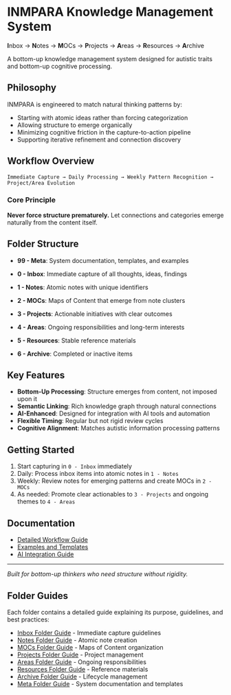 # INMPARA Knowledge Management System

**I**nbox → **N**otes → **M**OCs → **P**rojects → **A**reas → **R**esources → **A**rchive

A bottom-up knowledge management system designed for autistic traits and bottom-up cognitive processing.

## Philosophy

INMPARA is engineered to match natural thinking patterns by:
- Starting with atomic ideas rather than forcing categorization
- Allowing structure to emerge organically
- Minimizing cognitive friction in the capture-to-action pipeline
- Supporting iterative refinement and connection discovery

## Workflow Overview

```
Immediate Capture → Daily Processing → Weekly Pattern Recognition → Project/Area Evolution
```

### Core Principle
**Never force structure prematurely.** Let connections and categories emerge naturally from the content itself.

## Folder Structure

- **99 - Meta**: System documentation, templates, and examples

- **0 - Inbox**: Immediate capture of all thoughts, ideas, findings
- **1 - Notes**: Atomic notes with unique identifiers  
- **2 - MOCs**: Maps of Content that emerge from note clusters
- **3 - Projects**: Actionable initiatives with clear outcomes
- **4 - Areas**: Ongoing responsibilities and long-term interests
- **5 - Resources**: Stable reference materials
- **6 - Archive**: Completed or inactive items

## Key Features

- **Bottom-Up Processing**: Structure emerges from content, not imposed upon it
- **Semantic Linking**: Rich knowledge graph through natural connections
- **AI-Enhanced**: Designed for integration with AI tools and automation
- **Flexible Timing**: Regular but not rigid review cycles
- **Cognitive Alignment**: Matches autistic information processing patterns

## Getting Started

1. Start capturing in `0 - Inbox` immediately
2. Daily: Process inbox items into atomic notes in `1 - Notes`
3. Weekly: Review notes for emerging patterns and create MOCs in `2 - MOCs`
4. As needed: Promote clear actionables to `3 - Projects` and ongoing themes to `4 - Areas`

## Documentation

- [Detailed Workflow Guide](99%20-%20Meta/workflow-guide.md)
- [Examples and Templates](99%20-%20Meta/examples/)
- [AI Integration Guide](99%20-%20Meta/ai-integration.md)

---

*Built for bottom-up thinkers who need structure without rigidity.*

## Folder Guides

Each folder contains a detailed guide explaining its purpose, guidelines, and best practices:

- [Inbox Folder Guide](0%20-%20Inbox/README%20-%20Inbox%20Folder%20Guide.md) - Immediate capture guidelines
- [Notes Folder Guide](1%20-%20Notes/README%20-%20Notes%20Folder%20Guide.md) - Atomic note creation
- [MOCs Folder Guide](2%20-%20MOCs/README%20-%20MOCs%20Folder%20Guide.md) - Maps of Content organization  
- [Projects Folder Guide](3%20-%20Projects/README%20-%20Projects%20Folder%20Guide.md) - Project management
- [Areas Folder Guide](4%20-%20Areas/README%20-%20Areas%20Folder%20Guide.md) - Ongoing responsibilities
- [Resources Folder Guide](5%20-%20Resources/README%20-%20Resources%20Folder%20Guide.md) - Reference materials
- [Archive Folder Guide](6%20-%20Archive/README%20-%20Archive%20Folder%20Guide.md) - Lifecycle management
- [Meta Folder Guide](99%20-%20Meta/README%20-%20Meta%20Folder%20Guide.md) - System documentation and templates

